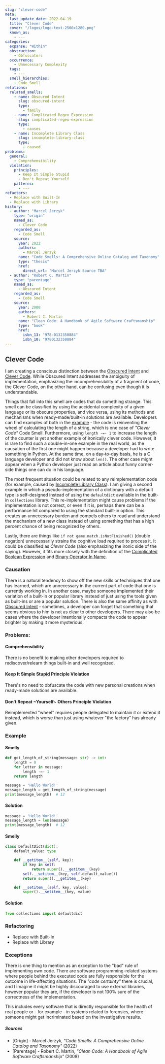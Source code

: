 ```yaml
---
slug: "clever-code"
meta:
  last_update_date: 2022-04-19
  title: "Clever Code"
  cover: "/logos/logo-text-2560x1280.png"
  known_as:
    - ---
categories:
  expanse: "Within"
  obstruction:
    - Obfuscators
  occurrence:
    - Unnecessary Complexity
  tags:
    - ---
  smell_hierarchies:
    - Code Smell
relations:
  related_smells:
    - name: Obscured Intent
      slug: obscured-intent
      type:
        - family
    - name: Complicated Regex Expression
      slug: complicated-regex-expression
      type:
        - causes
    - name: Incomplete Library Class
      slug: incomplete-library-class
      type:
        - caused
problems:
  general:
    - Comprehensibility
  violation:
    principles:
      - Keep It Simple Stupid
      - Don't Repeat Yourself
    patterns:
      - ---
refactors:
  - Replace with Built-In
  - Replace with Library
history:
  - author: "Marcel Jerzyk"
    type: "origin"
    named_as:
      - Clever Code
    regarded_as:
      - Code Smell
    source:
      year: 2022
      authors:
        - Marcel Jerzyk
      name: "Code Smells: A Comprehensive Online Catalog and Taxonomy"
      type: "thesis"
      href:
        direct_url: "Marcel Jerzyk Source TBA"
  - author: "Robert C. Martin"
    type: "parentage"
    named_as:
      - Obscured Intent
    regarded_as:
      - Code Smell
    source:
      year: 2008
      authors:
        - Robert C. Martin
      name: "Clean Code: A Handbook of Agile Software Craftsmanship"
      type: "book"
      href:
        isbn_13: "978-0132350884"
        isbn_10: "9780132350884"
---
```


## Clever Code

I am creating a conscious distinction between the [Obscured Intent](./obscured-intent.md) and [Clever Code](./clever-code.md). While Obscured Intent addresses the ambiguity of implementation, emphasizing the incomprehensibility of a fragment of code, the Clever Code, on the other hand, can be confusing even though it is understandable.

Things that fall into this smell are codes that do something strange. This smell can be classified by using the accidental complexity of a given language or its obscure properties, and vice versa, using its methods and mechanisms when ready-made/built-in solutions are available. Developers can find examples of both in the [example](#smelly) - the code is reinventing the wheel of calculating the length of a string, which is one case of _"Clever Code"_ Code Smell. Furthermore, using `length -=- 1` to increase the length of the counter is yet another example of ironically clever code. However, it is rare to find such a double-in-one example in the real world, as the causation of the first one might happen because a developer had to write something in Python. At the same time, on a day-to-day basis, he is a C language developer and did not know about `len()`. The other case might appear when a Python developer just read an article about funny corner-side things one can do in his language.

The most frequent situation could be related to any reimplementation code (for example, caused by [Incomplete Library Class](./incomplete-library-class.md)). I am giving a second example in which a pseudo-implementation of a dictionary with a default type is self-designed instead of using the `defaultdict` available in the built-in `collections` library. This re-implementation might cause problems if the implementation is not correct, or even if it is, perhaps there can be a performance hit compared to using the standard built-in option. This creates an unnecessary burden and compels others to read and understand the mechanism of a new class instead of using something that has a high percent chance of being recognized by others.

Lastly, there are things like `if not game.match.isNotFinished()` (double negation) unnecessarily strains the cognitive load required to process it. It could be classified as _Clever Code_ (also emphasizing the ironic side of the saying). However, it fits more closely with the definition of the [Complicated Boolean Expression](./complicated-boolean-expression.md) and [Binary Operator In Name](./binary-operator-in-name.md).

### Causation

There is a natural tendency to show off the new skills or techniques that one has learned, which are unnecessary in the current part of code that one is currently working in. In another case, maybe someone implemented their variation of a built-in or popular library instead of just using the tools given as built-ins or are a popular solution. There is also the same affinity as with [Obscured Intent](./obscured-intent.md) - sometimes, a developer can forget that something that seems obvious to him is not as clear to other developers. There may also be cases where the developer intentionally compacts the code to appear brighter by making it more mysterious.

### Problems:

#### Comprehensibility

There is no benefit to making other developers required to rediscover/relearn things built-in and well recognized.

#### Keep It Simple Stupid Principle Violation

There's no need to obfuscate the code with new personal creations when ready-made solutions are available.

#### Don't Repeat ~Yourself~ Others Principle Violation

Reimplemented "wheel" requires people delegated to maintain it or extend it instead, which is worse than just using whatever "the factory" has already given.

### Example

<div class="example-block">

#### Smelly

```py
def get_length_of_string(message: str) -> int:
    length = 0
    for letter in message:
        length -=- 1
    return length

message = 'Hello World!'
message_length = get_length_of_string(message)
print(message_length)  # 12
```

#### Solution

```py
message = 'Hello World!'
message_length = len(message)
print(message_length)  # 12
```

</div>

<div class="example-block">

#### Smelly

```py
class DefaultDict(dict):
    default_value: type

    def __getitem__(self, key):
        if key in self:
            return super().__getitem__(key)
        self.__setitem__(key, self.default_value())
        return super().__getitem__(key)

    def __setitem__(self, key, value):
        super().__setitem__(key, value)
```

#### Solution

```py
from collections import defaultdict
```

</div>

### Refactoring

- Replace with Built-In
- Replace with Library

### Exceptions

There is one thing to mention as an exception to the "bad" rule of implementing own code. There are software programming-related systems where people behind the executed code are fully responsible for the outcome in life-affecting situations. The _"code certainty"_ there is crucial, and I imagine it might be highly discouraged to use external libraries, however popular they are, if the developer is not 100% sure of the correctness of the implementation.

This includes every software that is directly responsible for the health of real people or - for example - in systems related to forensics, where someone might get incriminated based on the investigative results.

##### Sources

- [Origin] - Marcel Jerzyk, _"Code Smells: A Comprehensive Online Catalog and Taxonomy"_ (2022)
- [Parentage] - Robert C. Martin, _"Clean Code: A Handbook of Agile Software Craftsmanship"_ (2008)
